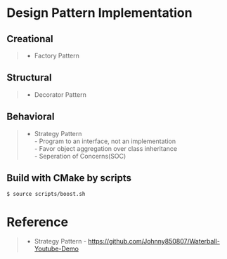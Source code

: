 # Design Pattern Implementation
## Creational
>* Factory Pattern

## Structural
>* Decorator Pattern  

## Behavioral
>* Strategy Pattern  
    - Program to an interface, not an implementation  
    - Favor object aggregation over class inheritance  
    - Seperation of Concerns(SOC) 

## Build with CMake by scripts
```console
$ source scripts/boost.sh
```
# Reference
>* Strategy Pattern
    - https://github.com/Johnny850807/Waterball-Youtube-Demo  
